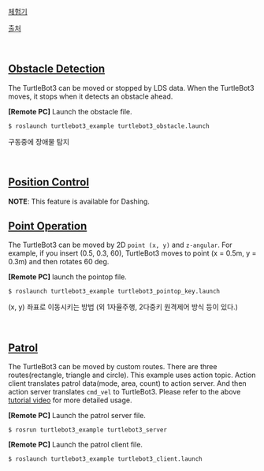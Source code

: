 







[체험기](https://jetsonaicar.tistory.com/26)

[출처](https://emanual.robotis.com/docs/en/platform/turtlebot3/basic_examples/#obstacle-detection)

​    

## [Obstacle Detection](https://emanual.robotis.com/docs/en/platform/turtlebot3/basic_examples/#obstacle-detection)

The TurtleBot3 can be moved or stopped by LDS data. When the TurtleBot3 moves, it stops when it detects an obstacle ahead.

**[Remote PC]** Launch the obstacle file.

```
$ roslaunch turtlebot3_example turtlebot3_obstacle.launch
```

구동중에 장애물 탐지

​    

## [Position Control](https://emanual.robotis.com/docs/en/platform/turtlebot3/basic_examples/#position-control)

**NOTE**: This feature is available for Dashing.

## [Point Operation](https://emanual.robotis.com/docs/en/platform/turtlebot3/basic_examples/#point-operation)

The TurtleBot3 can be moved by 2D `point (x, y)` and `z-angular`. For example, if you insert (0.5, 0.3, 60), TurtleBot3 moves to point (x = 0.5m, y = 0.3m) and then rotates 60 deg.

**[Remote PC]** launch the pointop file.

```
$ roslaunch turtlebot3_example turtlebot3_pointop_key.launch
```

(x, y) 좌표로 이동시키는 방법 (외 1자율주행, 2다중키 원격제어 방식 등이 있다.)

​    

## [Patrol](https://emanual.robotis.com/docs/en/platform/turtlebot3/basic_examples/#patrol)

The TurtleBot3 can be moved by custom routes. There are three routes(rectangle, triangle and circle). This example uses action topic. Action client translates patrol data(mode, area, count) to action server. And then action server translates `cmd_vel` to TurtleBot3. Please refer to the above [tutorial video](https://youtu.be/Xg1pKFQY5p4) for more detailed usage.

**[Remote PC]** Launch the patrol server file.

```
$ rosrun turtlebot3_example turtlebot3_server
```

**[Remote PC]** Launch the patrol client file.

```
$ roslaunch turtlebot3_example turtlebot3_client.launch
```